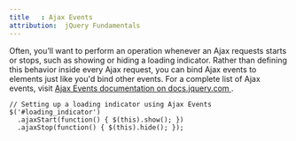 ```yaml
---
title   : Ajax Events
attribution:  jQuery Fundamentals
---
```

Often, you’ll want to perform an operation whenever an Ajax requests starts or
stops, such as showing or hiding a loading indicator.  Rather than defining
this behavior inside every Ajax request, you can bind Ajax events to elements
just like you'd bind other events.  For a complete list of Ajax events, visit
[ Ajax Events documentation on docs.jquery.com ]( http://docs.jquery.com/Ajax_Events ).

```
// Setting up a loading indicator using Ajax Events
$('#loading_indicator')
  .ajaxStart(function() { $(this).show(); })
  .ajaxStop(function() { $(this).hide(); });
```

